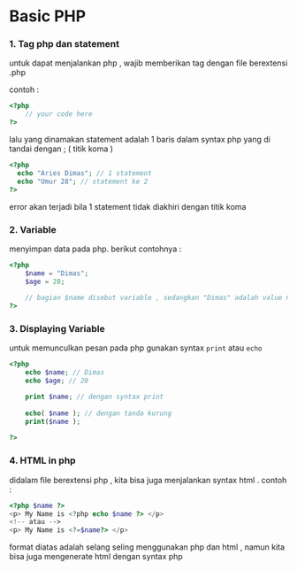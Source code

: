 # Basic PHP

### 1. Tag php dan statement 

untuk dapat menjalankan php , wajib memberikan tag <?php ?> dengan file berextensi .php 

contoh : 

```php
<?php 
	// your code here
?>
```

lalu yang dinamakan statement adalah 1 baris dalam syntax php yang di tandai dengan ; ( titik koma )

```php
<?php 
  echo "Aries Dimas"; // 1 statement 
  echo "Umur 28"; // statement ke 2 
?>
```

error akan terjadi bila 1 statement tidak diakhiri dengan titik koma

### 2. Variable 

menyimpan data pada php. berikut contohnya : 

```php 
<?php 
    $name = "Dimas"; 
    $age = 28;
	
	// bagian $name disebut variable , sedangkan "Dimas" adalah value nya
?>
```

### 3. Displaying Variable 

untuk memunculkan pesan pada php gunakan syntax `print` atau `echo`

```php
<?php 
	echo $name; // Dimas 
	echo $age; // 28

	print $name; // dengan syntax print
	
	echo( $name ); // dengan tanda kurung 
	print($name ); 
	
?>
```

### 4. HTML in php 

didalam file berextensi php , kita bisa juga menjalankan syntax html . contoh : 

```php
<?php $name ?>
<p> My Name is <?php echo $name ?> </p>
<!-- atau -->
<p> My Name is <?=$name?> </p>
```

format diatas adalah selang seling menggunakan php dan html , namun kita bisa juga mengenerate html dengan syntax php 